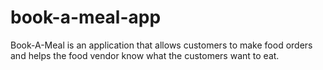 # book-a-meal-app
Book-A-Meal is an application that allows customers to make food orders and helps the food vendor know what the customers want to eat. 
